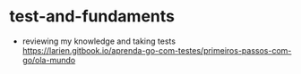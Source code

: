 # test-and-fundaments

- reviewing my knowledge and taking tests
https://larien.gitbook.io/aprenda-go-com-testes/primeiros-passos-com-go/ola-mundo


